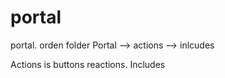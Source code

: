 # portal
portal. 
orden folder 
Portal --> actions
       --> inlcudes
       
       
Actions is buttons reactions. 
Includes 
